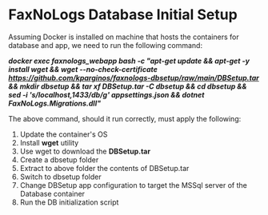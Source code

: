 # FaxNoLogs Database Initial Setup

Assuming Docker is installed on machine that hosts the containers for database and app, we need to run the following command:

  ***docker exec faxnologs_webapp bash -c "apt-get update && apt-get -y install wget && wget --no-check-certificate https://github.com/kparginos/faxnologs-dbsetup/raw/main/DBSetup.tar && mkdir dbsetup && tar xf DBSetup.tar -C dbsetup && cd dbsetup && sed -i 's/localhost,1433/db/g' appsettings.json && dotnet FaxNoLogs.Migrations.dll"***
  
The above command, should it run correctly, must apply the following:

  1. Update the container's OS
  2. Install **wget** utility
  3. Use wget to download the **DBSetup.tar**
  4. Create a dbsetup folder
  5. Extract to above folder the contents of DBSetup.tar
  6. Switch to dbsetup folder
  7. Change DBSetup app configuration to target the MSSql server of the Database container
  8. Run the DB initialization script
